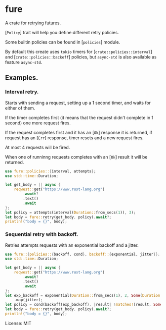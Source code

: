 # fure

A crate for retrying futures.

[`Policy`] trait will help you define different retry policies.

Some builtin policies can be found in [`policies`] module.

By default this create uses `tokio` timers for [`crate::policies::interval`] and [`crate::policies::backoff`] policies,
but `async-std` is also available as feature `async-std`.
## Examples.
### Interval retry.
Starts with sending a request, setting up a 1 second timer, and waits for either of them.

If the timer completes first (it means that the request didn't complete in 1 second) one more request fires.

If the request completes first and it has an [`Ok`] response it is returned, if request has an [`Err`] response, timer resets and a new request fires.

At most 4 requests will be fired.

When one of runninng requests completes with an [`Ok`] result it will be returned.
```rust
use fure::policies::{interval, attempts};
use std::time::Duration;

let get_body = || async {
    reqwest::get("https://www.rust-lang.org")
        .await?
        .text()
        .await
};
let policy = attempts(interval(Duration::from_secs(1)), 3);
let body = fure::retry(get_body, policy).await?;
println!("body = {}", body);
```
### Sequential retry with backoff.
Retries attempts requests with an exponential backoff and a jitter.
```rust
use fure::{policies::{backoff, cond}, backoff::{exponential, jitter}};
use std::time::Duration;

let get_body = || async {
    reqwest::get("https://www.rust-lang.org")
        .await?
        .text()
        .await
};
let exp_backoff = exponential(Duration::from_secs(1), 2, Some(Duration::from_secs(10)))
    .map(jitter);
let policy = cond(backoff(exp_backoff), |result| !matches!(result, Some(Ok(_))));
let body = fure::retry(get_body, policy).await?;
println!("body = {}", body);
```

License: MIT
